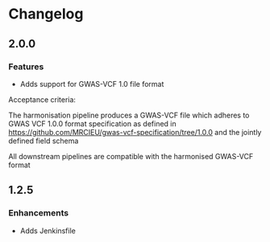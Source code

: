 # Changelog

## 2.0.0

### Features

- Adds support for GWAS-VCF 1.0 file format

Acceptance criteria:

The harmonisation pipeline produces a GWAS-VCF file which adheres to GWAS VCF 1.0.0 format specification as defined in https://github.com/MRCIEU/gwas-vcf-specification/tree/1.0.0 and the jointly defined field schema

All downstream pipelines are compatible with the harmonised GWAS-VCF format
## 1.2.5

### Enhancements

- Adds Jenkinsfile

